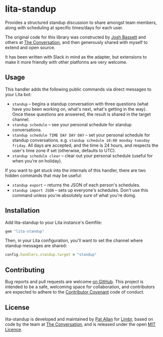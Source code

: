 # lita-standup

Provides a structured standup discussion to share amongst team members, along with scheduling at specific times/days for each user.

The original code for this library was constructed by [Josh Bassett](https://twitter.com/nullobject) and others at [The Conversation](https://theconversation.com/au), and then generously shared with myself to extend and open source.

It has been written with Slack in mind as the adapter, but extensions to make it more friendly with other platforms are very welcome.

## Usage

This handler adds the following public commands via direct messages to your Lita bot:

* `standup` – begins a standup conversation with three questions (what have you been working on, what's next, what's getting in the way). Once these questions are answered, the result is shared in the target channel.
* `standup schedule` – see your personal schedule for standup conversations.
* `standup schedule TIME DAY DAY DAY` – set your personal schedule for standup conversations. e.g. `standup schedule 10:00 monday tuesday friday`. All days are accepted, and the time is 24 hours, and respects the user's time zone if set (otherwise, defaults to UTC).
* `standup schedule clear` – clear out your personal schedule (useful for when you're on holiday).

If you want to get stuck into the internals of this handler, there are two hidden commands that may be useful:

* `standup export` – returns the JSON of each person's schedules.
* `standup import JSON` – sets up everyone's schedules. Don't use this command unless you're absolutely sure of what you're doing.

## Installation

Add lita-standup to your Lita instance's Gemfile:

```ruby
gem "lita-standup"
```

Then, in your Lita configuration, you'll want to set the channel where standup messages are shared:

```ruby
config.handlers.standup.target = "standup"
```

## Contributing

Bug reports and pull requests are welcome [on GitHub](https://github.com/limbr/lita-standup). This project is intended to be a safe, welcoming space for collaboration, and contributors are expected to adhere to the [Contributor Covenant](http://contributor-covenant.org) code of conduct.

## License

lita-standup is developed and maintained by [Pat Allan](https://freelancing-gods.com) for [Limbr](https://limbr.org), based on code by the team at [The Conversation](https://theconversation.com/au), and is released under the open [MIT Licence](https://opensource.org/licenses/MIT).
